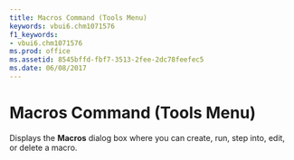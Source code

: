 ```yaml
---
title: Macros Command (Tools Menu)
keywords: vbui6.chm1071576
f1_keywords:
- vbui6.chm1071576
ms.prod: office
ms.assetid: 8545bffd-fbf7-3513-2fee-2dc78feefec5
ms.date: 06/08/2017
---
```



# Macros Command (Tools Menu)

Displays the **Macros** dialog box where you can create, run, step into, edit, or delete a macro.


